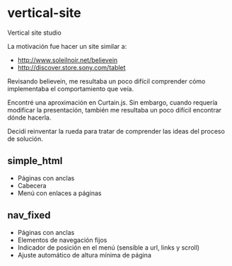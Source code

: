 vertical-site
=============

Vertical site studio

La motivación fue hacer un site similar a:

* http://www.soleilnoir.net/believein
* http://discover.store.sony.com/tablet

Revisando believein, me resultaba un poco difícil comprender cómo
implementaba el comportamiento que veía.

Encontré una aproximación en Curtain.js. Sin embargo, cuando requería
modificar la presentación, también me resultaba un poco difícil
encontrar dónde hacerla.

Decidí reinventar la rueda para tratar de comprender las ideas del
proceso de solución.

simple_html
-----------
* Páginas con anclas
* Cabecera
* Menú con enlaces a páginas

nav_fixed
---------
* Páginas con anclas
* Elementos de navegación fijos
* Indicador de posición en el menú (sensible a url, links y scroll)
* Ajuste automático de altura mínima de página